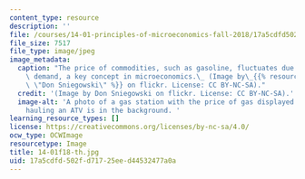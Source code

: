 ```yaml
---
content_type: resource
description: ''
file: /courses/14-01-principles-of-microeconomics-fall-2018/17a5cdfd502fd71725eed44532477a0a_14-01f18-th.jpg
file_size: 7517
file_type: image/jpeg
image_metadata:
  caption: "The price of commodities, such as gasoline, fluctuates due to supply and\
    \ demand, a key concept in microeconomics.\_ (Image by\_{{% resource_link \"5dd57a58-5ef2-42e0-83fa-20792dbfd6c4\"\
    \ \"Don Sniegowski\" %}} on flickr. License: CC BY-NC-SA)."
  credit: '(Image by Don Sniegowski on flickr. License: CC BY-NC-SA).'
  image-alt: 'A photo of a gas station with the price of gas displayed. A pickup truck
    hauling an ATV is in the background. '
learning_resource_types: []
license: https://creativecommons.org/licenses/by-nc-sa/4.0/
ocw_type: OCWImage
resourcetype: Image
title: 14-01f18-th.jpg
uid: 17a5cdfd-502f-d717-25ee-d44532477a0a
---
```

